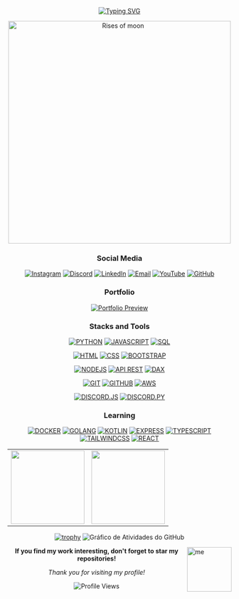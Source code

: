 <div align="center">

[![Typing SVG](https://readme-typing-svg.herokuapp.com/?color=A78BFA&size=35&center=true&vCenter=true&width=1000&lines=Welcome,+My+name+is+Ryan+Rodrigues!;Bem+vindo,+Meu+Nome+é+Ryan+Rodrigues!&color=A0E7E5&pause=1000)](https://git.io/typing-svg)

</div>

<div align="center">
  <img src="https://i.imgur.com/5pM5Ava.png" width="500" alt="Rises of moon">
</div>



<div align="center">
  
  <h3>Social Media</h3>

  [![Instagram](https://img.shields.io/badge/Instagram-FFB3BA?style=for-the-badge&logo=instagram&logoColor=white)](https://instagram.com/ryan.ditko)
  [![Discord](https://img.shields.io/badge/Discord-BAE1FF?style=for-the-badge&logo=discord&logoColor=white)](https://discord.gg/eWkcKYKCc4)
  [![LinkedIn](https://img.shields.io/badge/LinkedIn-A0E7E5?style=for-the-badge&logo=linkedin&logoColor=white)](https://www.linkedin.com/in/ryan-rodrigues-592a27313)
  [![Email](https://img.shields.io/badge/Email-FFDFBA?style=for-the-badge&logo=gmail&logoColor=white)](mailto:yryurodriguess@gmail.com)
  [![YouTube](https://img.shields.io/badge/Youtube-FFD3E1?style=for-the-badge&logo=youtube&logoColor=white)](https://www.youtube.com/@Ryanditko)
  [![GitHub](https://img.shields.io/badge/Github-D1C4E9?style=for-the-badge&logo=github&logoColor=white)](https://github.com/Ryanditko)
  
  
   <h3>Portfolio</h3>
   
   <div align="center">

[![Portfolio Preview](https://img.shields.io/badge/Portfolio_Preview-B4A7D6?style=for-the-badge&logo=vercel&logoColor=white)](https://ryandev-dun.vercel.app)

</div>



<h3>Stacks and Tools</h3>

<!-- Linguagens -->
[![PYTHON](https://img.shields.io/badge/python-FFE0B2?style=for-the-badge&logo=python&logoColor=FF6F00)]()
[![JAVASCRIPT](https://img.shields.io/badge/javascript-FFF9C4?style=for-the-badge&logo=javascript&logoColor=F57F17)]()
[![SQL](https://img.shields.io/badge/sql-E1F5FE?style=for-the-badge&logo=postgresql&logoColor=0277BD)]()
<!-- Frontend -->
[![HTML](https://img.shields.io/badge/html-FFCCBC?style=for-the-badge&logo=html5&logoColor=BF360C)]()
[![CSS](https://img.shields.io/badge/css-E3F2FD?style=for-the-badge&logo=css3&logoColor=1565C0)]()
[![BOOTSTRAP](https://img.shields.io/badge/bootstrap-E8EAF6?style=for-the-badge&logo=bootstrap&logoColor=3F51B5)]()
<!-- Backend -->
[![NODEJS](https://img.shields.io/badge/node.js-E8F5E8?style=for-the-badge&logo=node.js&logoColor=2E7D32)]()
[![API REST](https://img.shields.io/badge/api_rest-FFE0B2?style=for-the-badge&logo=postman&logoColor=FF6F00)]()
[![DAX](https://img.shields.io/badge/dax-FFF3E0?style=for-the-badge&logo=powerbi&logoColor=E65100)]()
<!-- Controle de versão e DevOps -->
[![GIT](https://img.shields.io/badge/git-FFEBEE?style=for-the-badge&logo=git&logoColor=C62828)]()
[![GITHUB](https://img.shields.io/badge/github-F3E5F5?style=for-the-badge&logo=github&logoColor=4A148C)]()
[![AWS](https://img.shields.io/badge/aws-FFF8E1?style=for-the-badge&logo=amazonwebservices&logoColor=F57C00)]()
<!-- Discord Bots -->
[![DISCORD.JS](https://img.shields.io/badge/discord.js-EDE7F6?style=for-the-badge&logo=discord&logoColor=5E35B1)]()
[![DISCORD.PY](https://img.shields.io/badge/discord.py-E8EAF6?style=for-the-badge&logo=discord&logoColor=3F51B5)]()

<h3>Learning</h3>

[![DOCKER](https://img.shields.io/badge/docker-E3F2FD?style=for-the-badge&logo=docker&logoColor=1976D2)]()
[![GOLANG](https://img.shields.io/badge/go-E0F2F1?style=for-the-badge&logo=go&logoColor=00695C)]()
[![KOTLIN](https://img.shields.io/badge/kotlin-EDE7F6?style=for-the-badge&logo=kotlin&logoColor=673AB7)]()
[![EXPRESS](https://img.shields.io/badge/express-F1F8E9?style=for-the-badge&logo=express&logoColor=33691E)]()
[![TYPESCRIPT](https://img.shields.io/badge/typescript-E8EAF6?style=for-the-badge&logo=typescript&logoColor=303F9F)]()
[![TAILWINDCSS](https://img.shields.io/badge/tailwindcss-E0F2F1?style=for-the-badge&logo=tailwindcss&logoColor=00695C)]()
[![REACT](https://img.shields.io/badge/react-E3F2FD?style=for-the-badge&logo=react&logoColor=0277BD)]()

  <table>
    <tr>
      <td>
        <img src="https://github-readme-stats.vercel.app/api?username=Ryanditko&theme=buefy&hide_border=true&include_all_commits=true&count_private=true&show_icons=true&bg_color=00000000&title_color=8b5cf6&text_color=64748b&icon_color=f59e0b&hide=contribs" height="165"/>
      </td>
      <td>
        <img src="https://github-readme-stats.vercel.app/api/top-langs/?username=Ryanditko&layout=compact&theme=buefy&hide_border=true&bg_color=00000000&title_color=8b5cf6&text_color=64748b" height="165"/>
      </td>
    </tr>
  </table>
  
  [![trophy](https://github-profile-trophy.vercel.app/?username=Ryanditko&theme=flat&no-frame=true&no-bg=true&margin-w=4&row=1&column=7&title=Stars,Followers,Commits,Repositories,MultipleLang,PullRequest,Issues)](https://github.com/ryo-ma/github-profile-trophy)
  ![Gráfico de Atividades do GitHub](https://github-readme-activity-graph.vercel.app/graph?username=Ryanditko&theme=minimal&bg_color=00000000&color=8b5cf6&line=A0E7E5&point=A0E7E5&area=true&hide_border=true&area_color=A0E7E530)
  

</div>

<img align="right" src="https://i.imgur.com/M88ww3B.png" alt="me" style="min-width: 100px; max-width: 100px; width: 100px;">


<div align="center">

**If you find my work interesting, don't forget to star my repositories!**

*Thank you for visiting my profile!*

</div>

<div align="center">
  
  ![Profile Views](https://komarev.com/ghpvc/?username=Ryanditko&label=Profile%20Views&color=A78BFA&style=flat)
  
</div>


